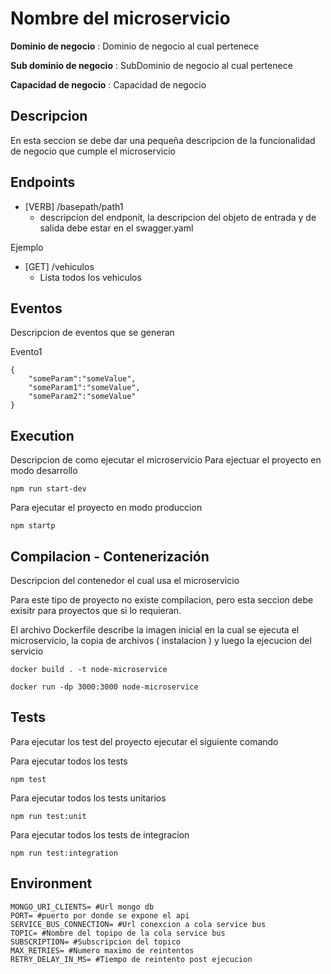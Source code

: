 # Nombre del microservicio
**Dominio de negocio** : Dominio de negocio al cual pertenece

**Sub dominio de negocio** : SubDominio de negocio al cual pertenece

**Capacidad de negocio** : Capacidad de negocio

## Descripcion
En esta seccion se debe dar una pequeña descripcion de la funcionalidad de negocio que cumple el microservicio

## Endpoints

- [VERB] /basepath/path1
    * descripcion del endponit, la descripcion del objeto de entrada y de salida debe estar en el swagger.yaml

Ejemplo
- [GET] /vehiculos
    * Lista todos los vehiculos

## Eventos
Descripcion de eventos que se generan

Evento1

```plaintext
{
    "someParam":"someValue",
    "someParam1":"someValue",
    "someParam2":"someValue"
}
```

## Execution

Descripcion de como ejecutar el microservicio Para ejectuar el proyecto en modo desarrollo
```
npm run start-dev
```
Para ejecutar el proyecto en modo produccion
```
npm startp
```

## Compilacion - Contenerización

Descripcion del contenedor el cual usa el microservicio

Para este tipo de proyecto no existe compilacion, pero esta seccion debe exisitr para proyectos que si lo requieran.

El archivo Dockerfile describe la imagen inicial en la cual se ejecuta el microservicio, la copia de archivos ( instalacion ) y luego la ejecucion del servicio

```
docker build . -t node-microservice
 
docker run -dp 3000:3000 node-microservice 
```

## Tests

Para ejecutar los test del proyecto ejecutar el siguiente comando

Para ejecutar todos los tests
```
npm test
```
Para ejecutar todos los tests unitarios
```
npm run test:unit
```
Para ejecutar todos los tests de integracion
```
npm run test:integration
```

## Environment

```plaintext
MONGO_URI_CLIENTS= #Url mongo db
PORT= #puerto por donde se expone el api
SERVICE_BUS_CONNECTION= #Url conexcion a cola service bus
TOPIC= #Nombre del topipo de la cola service bus
SUBSCRIPTION= #Subscripcion del topico
MAX_RETRIES= #Numero maximo de reintentos
RETRY_DELAY_IN_MS= #Tiempo de reintento post ejecucion
```




